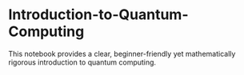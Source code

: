 # Introduction-to-Quantum-Computing
This notebook provides a clear, beginner-friendly yet mathematically rigorous introduction to quantum computing. 
